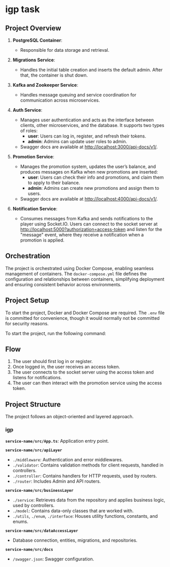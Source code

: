 # igp task

## Project Overview


1. **PostgreSQL Container**:
   - Responsible for data storage and retrieval. 

2. **Migrations Service**:
   - Handles the initial table creation and inserts the default admin. After that, the container is shut down.

3. **Kafka and Zookeeper Service**:
   - Handles message queuing and service coordination for communication across microservices.

4. **Auth Service**:
   - Manages user authentication and acts as the interface between clients, other microservices, and the database. It supports two types of roles:
     - **user**: Users can log in, register, and refresh their tokens.
     - **admin**: Admins can update user roles to admin.
   - Swagger docs are available at [http://localhost:3000/api-docs/v1/](http://localhost:3000/api-docs/v1/).

5. **Promotion Service**:
   - Manages the promotion system, updates the user’s balance, and produces messages on Kafka when new promotions are inserted:
     - **user**: Users can check their info and promotions, and claim them to apply to their balance.
     - **admin**: Admins can create new promotions and assign them to users.
   - Swagger docs are available at [http://localhost:4000/api-docs/v1/](http://localhost:4000/api-docs/v1/).

6. **Notification Service**:
   - Consumes messages from Kafka and sends notifications to the player using Socket.IO. Users can connect to the socket server at [http://localhost:5000?authorization=access-token](http://localhost:5000?authorization=access-token) and listen for the "message" event, where they receive a notification when a promotion is applied.

## Orchestration

The project is orchestrated using Docker Compose, enabling seamless management of containers. The `docker-compose.yml` file defines the configuration and relationships between containers, simplifying deployment and ensuring consistent behavior across environments.

## Project Setup

To start the project, Docker and Docker Compose are required. The `.env` file is committed for convenience, though it would normally not be committed for security reasons.

To start the project, run the following command:


## Flow

1. The user should first log in or register.
2. Once logged in, the user receives an access token.
3. The user connects to the socket server using the access token and listens for notifications.
4. The user can then interact with the promotion service using the access token.

## Project Structure

The project follows an object-oriented and layered approach.

### igp

**`service-name/src/App.ts`**: Application entry point.

**`service-name/src/apiLayer`**
- `./middleware`: Authentication and error middlewares.
- `./validator`: Contains validation methods for client requests, handled in controllers.
- `./controller`: Contains handlers for HTTP requests, used by routers.
- `./router`: Includes Admin and API routers.

**`service-name/src/businessLayer`**
- `./service`: Retrieves data from the repository and applies business logic, used by controllers.
- `./model`: Contains data-only classes that are worked with.
- `./utils`, `./enum`, `./interface`: Houses utility functions, constants, and enums.

**`service-name/src/dataAccessLayer`**
- Database connection, entities, migrations, and repositories.

**`service-name/src/docs`**
- `/swagger.json`: Swagger configuration.
